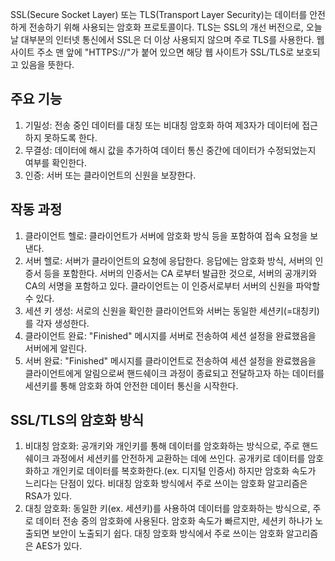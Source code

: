 SSL(Secure Socket Layer) 또는 TLS(Transport Layer Security)는 데이터를 안전하게 전송하기 위해 사용되는 암호화 프로토콜이다. TLS는 SSL의 개선 버전으로, 오늘날 대부분의 인터넷 통신에서 SSL은 더 이상 사용되지 않으며 주로 TLS를 사용한다. 웹 사이트 주소 맨 앞에 "HTTPS://"가 붙어 있으면 해당 웹 사이트가 SSL/TLS로 보호되고 있음을 뜻한다.

## 주요 기능
1. 기밀성: 전송 중인 데이터를 대칭 또는 비대칭 암호화 하여 제3자가 데이터에 접근하지 못하도록 한다.
2. 무결성: 데이터에 해시 값을 추가하여 데이터 통신 중간에 데이터가 수정되었는지 여부를 확인한다.
3. 인증: 서버 또는 클라이언트의 신원을 보장한다.

## 작동 과정
1. 클라이언트 헬로: 클라이언트가 서버에 암호화 방식 등을 포함하여 접속 요청을 보낸다.
2. 서버 헬로: 서버가 클라이언트의 요청에 응답한다. 응답에는 암호화 방식, 서버의 인증서 등을 포함한다. 서버의 인증서는 CA 로부터 발급한 것으로, 서버의 공개키와 CA의 서명을 포함하고 있다. 클라이언트는 이 인증서로부터 서버의 신원을 파악할 수 있다.
3. 세션 키 생성: 서로의 신원을 확인한 클라이언트와 서버는 동일한 세션키(=대칭키)를 각자 생성한다.
4. 클라이언트 완료: "Finished" 메시지를 서버로 전송하여 세션 설정을 완료했음을 서버에게 알린다.
5. 서버 완료: "Finished" 메시지를 클라이언트로 전송하여 세션 설정을 완료했음을 클라이언트에게 알림으로써 핸드쉐이크 과정이 종료되고 전달하고자 하는 데이터를 세션키를 통해 암호화 하여 안전한 데이터 통신을 시작한다.

## SSL/TLS의 암호화 방식
1. 비대칭 암호화: 공개키와 개인키를 통해 데이터를 암호화하는 방식으로, 주로 핸드쉐이크 과정에서 세션키를 안전하게 교환하는 데에 쓰인다. 공개키로 데이터를 암호화하고 개인키로 데이터를 복호화한다.(ex. 디지털 인증서) 하지만 암호화 속도가 느리다는 단점이 있다. 비대칭 암호화 방식에서 주로 쓰이는 암호화 알고리즘은 RSA가 있다.
2. 대칭 암호화: 동일한 키(ex. 세션키)를 사용하여 데이터를 암호화하는 방식으로, 주로 데이터 전송 중의 암호화에 사용된다. 암호화 속도가 빠르지만, 세션키 하나가 노출되면 보안이 노출되기 쉽다. 대칭 암호화 방식에서 주로 쓰이는 암호화 알고리즘은 AES가 있다.
